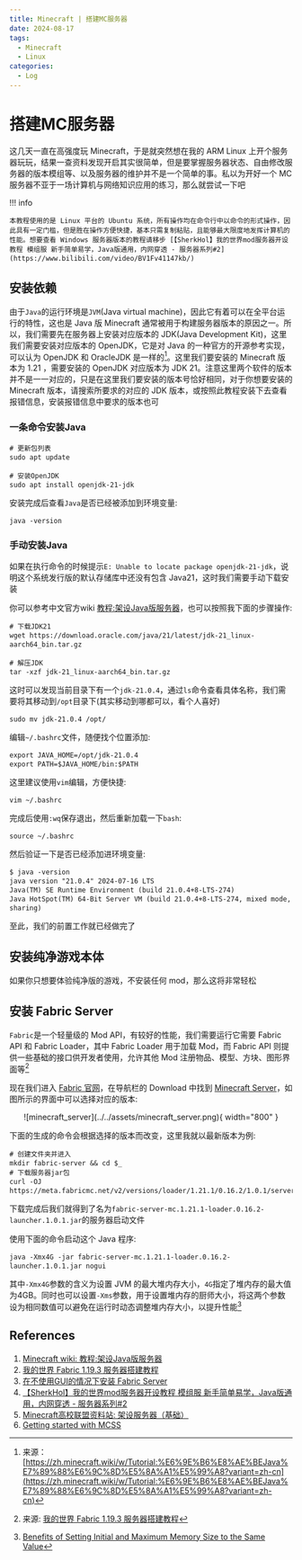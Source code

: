 ```yaml
---
title: Minecraft | 搭建MC服务器
date: 2024-08-17
tags:
  - Minecraft
  - Linux
categories:
  - Log
---
```


# 搭建MC服务器

这几天一直在高强度玩 Minecraft，于是就突然想在我的 ARM Linux 上开个服务器玩玩，结果一查资料发现开启其实很简单，但是要掌握服务器状态、自由修改服务器的版本模组等、以及服务器的维护并不是一个简单的事。私以为开好一个 MC 服务器不亚于一场计算机与网络知识应用的练习，那么就尝试一下吧

!!! info

    本教程使用的是 Linux 平台的 Ubuntu 系统，所有操作均在命令行中以命令的形式操作，因此具有一定门槛，但是胜在操作方便快捷，基本只需复制粘贴，且能够最大限度地发挥计算机的性能。想要查看 Windows 服务器版本的教程请移步 [【SherkHol】我的世界mod服务器开设教程 模组服 新手简单易学，Java版通用，内网穿透 - 服务器系列#2](https://www.bilibili.com/video/BV1Fv41147kb/)

<!-- more -->

## 安装依赖

由于`Java`的运行环境是`JVM`(Java virtual machine)，因此它有着可以在全平台运行的特性，这也是 Java 版 Minecraft 通常被用于构建服务器版本的原因之一。所以，我们需要先在服务器上安装对应版本的 JDK(Java Development Kit)，这里我们需要安装对应版本的 OpenJDK，它是对 Java 的一种官方的开源参考实现，可以认为 OpenJDK 和 OracleJDK 是一样的[^1]。这里我们要安装的 Minecraft 版本为 1.21 ，需要安装的 OpenJDK 对应版本为 JDK 21。注意这里两个软件的版本并不是一一对应的，只是在这里我们要安装的版本号恰好相同，对于你想要安装的 Minecraft 版本，请搜索所要求的对应的 JDK 版本，或按照此教程安装下去查看报错信息，安装报错信息中要求的版本也可

[^1]: 来源：[https://zh.minecraft.wiki/w/Tutorial:%E6%9E%B6%E8%AE%BEJava%E7%89%88%E6%9C%8D%E5%8A%A1%E5%99%A8?variant=zh-cn](https://zh.minecraft.wiki/w/Tutorial:%E6%9E%B6%E8%AE%BEJava%E7%89%88%E6%9C%8D%E5%8A%A1%E5%99%A8?variant=zh-cn)

### 一条命令安装Java

``` shell
# 更新包列表
sudo apt update

# 安装OpenJDK
sudo apt install openjdk-21-jdk
```

安装完成后查看`Java`是否已经被添加到环境变量:

``` shell
java -version
```

### 手动安装Java

如果在执行命令的时候提示`E: Unable to locate package openjdk-21-jdk`，说明这个系统发行版的默认存储库中还没有包含 Java21，这时我们需要手动下载安装

你可以参考中文官方wiki [教程:架设Java版服务器](https://zh.minecraft.wiki/w/Tutorial:%E6%9E%B6%E8%AE%BEJava%E7%89%88%E6%9C%8D%E5%8A%A1%E5%99%A8#%E9%85%8D%E7%BD%AE%E7%8E%AF%E5%A2%83)，也可以按照我下面的步骤操作:

``` shell
# 下载JDK21
wget https://download.oracle.com/java/21/latest/jdk-21_linux-aarch64_bin.tar.gz

# 解压JDK
tar -xzf jdk-21_linux-aarch64_bin.tar.gz
```

这时可以发现当前目录下有一个`jdk-21.0.4`，通过`ls`命令查看具体名称，我们需要将其移动到`/opt`目录下(其实移动到哪都可以，看个人喜好)

``` shell
sudo mv jdk-21.0.4 /opt/
```

编辑`~/.bashrc`文件，随便找个位置添加:

```shell
export JAVA_HOME=/opt/jdk-21.0.4
export PATH=$JAVA_HOME/bin:$PATH
```

这里建议使用`vim`编辑，方便快捷:

``` shell
vim ~/.bashrc
```

完成后使用`:wq`保存退出，然后重新加载一下`bash`:

``` shell
source ~/.bashrc
```

然后验证一下是否已经添加进环境变量:

``` shell
$ java -version
java version "21.0.4" 2024-07-16 LTS
Java(TM) SE Runtime Environment (build 21.0.4+8-LTS-274)
Java HotSpot(TM) 64-Bit Server VM (build 21.0.4+8-LTS-274, mixed mode, sharing)
```

至此，我们的前置工作就已经做完了

## 安装纯净游戏本体

如果你只想要体验纯净版的游戏，不安装任何 mod，那么这将非常轻松

## 安装 Fabric Server

`Fabric`是一个轻量级的 Mod API，有较好的性能，我们需要运行它需要 Fabric API 和 Fabric Loader，其中 Fabric Loader 用于加载 Mod，而 Fabric API 则提供一些基础的接口供开发者使用，允许其他 Mod 注册物品、模型、方块、图形界面等[^2]

[^2]: 来源: [我的世界 Fabric 1.19.3 服务器搭建教程](https://blog.zeruns.tech/archives/699.html)

现在我们进入 [Fabric 官网](https://fabricmc.net/)，在导航栏的 Download 中找到 [Minecraft Server](https://fabricmc.net/use/server/)，如图所示的界面中可以选择对应的版本:

<center>
![minecraft_server](../../assets/minecraft_server.png){ width="800" }
</center>

下面的生成的命令会根据选择的版本而改变，这里我就以最新版本为例:

``` shell
# 创建文件夹并进入
mkdir fabric-server && cd $_
# 下载服务器jar包
curl -OJ https://meta.fabricmc.net/v2/versions/loader/1.21.1/0.16.2/1.0.1/server/jar
```

下载完成后我们就得到了名为`fabric-server-mc.1.21.1-loader.0.16.2-launcher.1.0.1.jar`的服务器启动文件

使用下面的命令启动这个 Java 程序:

``` shell
java -Xmx4G -jar fabric-server-mc.1.21.1-loader.0.16.2-launcher.1.0.1.jar nogui
```

其中`-Xmx4G`参数的含义为设置 JVM 的最大堆内存大小，`4G`指定了堆内存的最大值为4GB。同时也可以设置`-Xms`参数，用于设置堆内存的厨师大小，将这两个参数设为相同数值可以避免在运行时动态调整堆内存大小，以提升性能[^3]

[^3]: [Benefits of Setting Initial and Maximum Memory Size to the Same Value](https://dzone.com/articles/benefits-of-setting-initial-and-maximum-memory-siz)


## References

1. [Minecraft wiki: 教程:架设Java版服务器](https://zh.minecraft.wiki/w/Tutorial:%E6%9E%B6%E8%AE%BEJava%E7%89%88%E6%9C%8D%E5%8A%A1%E5%99%A8?variant=zh-cn)
2. [我的世界 Fabric 1.19.3 服务器搭建教程](https://blog.zeruns.tech/archives/699.html)
3. [在不使用GUI的情况下安装 Fabric Server](https://fabricmc.net/wiki/zh_cn:player:tutorials:install_server)
4. [【SherkHol】我的世界mod服务器开设教程 模组服 新手简单易学，Java版通用，内网穿透 - 服务器系列#2](https://www.bilibili.com/video/BV1Fv41147kb/)
5. [Minecraft高校联盟资料站: 架设服务器（基础）](https://docs.mualliance.cn/zh/dev/server/base)
6. [Getting started with MCSS](https://docs.mcserversoft.com/)